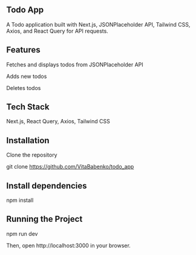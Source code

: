 ## Todo App

A Todo application built with Next.js, JSONPlaceholder API, Tailwind CSS, Axios, and React Query for API requests.

## Features

Fetches and displays todos from JSONPlaceholder API

Adds new todos

Deletes todos

## Tech Stack

Next.js, React Query, Axios, Tailwind CSS

## Installation

Clone the repository

git clone https://github.com/VitaBabenko/todo_app

## Install dependencies

npm install

## Running the Project

npm run dev

Then, open http://localhost:3000 in your browser.
